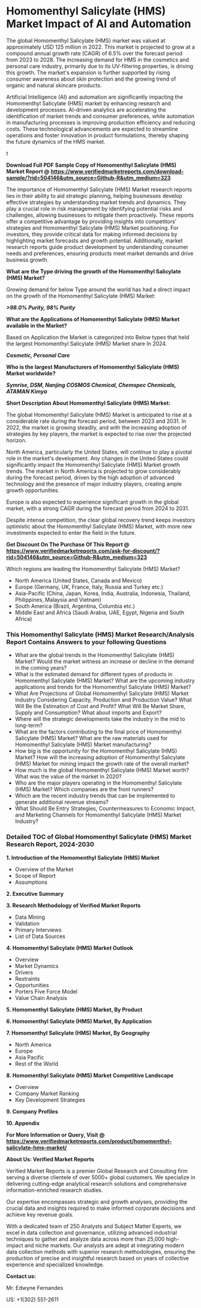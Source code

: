 <meta name="title" content="Global  Homomenthyl Salicylate (HMS) Market Impact of AI and Automation"><meta name="description" content="  The global Homomenthyl Salicylate (HMS) market was valued at approximately USD 125 million in 2022. This market is projected to grow at a compound annual growth rate"><meta name="title" content=" Homomenthyl Salicylate (HMS) Market Size, Share, Scope, Trends, Growth, Opportunities, Analysis, Forecast"> <h1>Homomenthyl Salicylate (HMS) Market Impact of AI and Automation</h1> <p>The global Homomenthyl Salicylate (HMS) market was valued at approximately USD 125 million in 2022. This market is projected to grow at a compound annual growth rate (CAGR) of 6.5% over the forecast period from 2023 to 2028. The increasing demand for HMS in the cosmetics and personal care industry, primarily due to its UV-filtering properties, is driving this growth. The market's expansion is further supported by rising consumer awareness about skin protection and the growing trend of organic and natural skincare products.</p> <p>Artificial Intelligence (AI) and automation are significantly impacting the Homomenthyl Salicylate (HMS) market by enhancing research and development processes. AI-driven analytics are accelerating the identification of market trends and consumer preferences, while automation in manufacturing processes is improving production efficiency and reducing costs. These technological advancements are expected to streamline operations and foster innovation in product formulations, thereby shaping the future dynamics of the HMS market.</p> t</p><p id="" class=""><strong>Download Full PDF Sample Copy of Homomenthyl Salicylate (HMS) Market Report @ <a href="https://www.verifiedmarketreports.com/download-sample/?rid=504146&utm_source=Github-R&utm_medium=323" target="_blank">https://www.verifiedmarketreports.com/download-sample/?rid=504146&utm_source=Github-R&utm_medium=323</a></strong></p><p>The importance of&nbsp;Homomenthyl Salicylate (HMS) Market research reports lies in their ability to aid strategic planning, helping businesses develop effective strategies by understanding market trends and dynamics. They play a crucial role in risk management by identifying potential risks and challenges, allowing businesses to mitigate them proactively. These reports offer a competitive advantage by providing insights into competitors' strategies and Homomenthyl Salicylate (HMS) Market positioning. For investors, they provide critical data for making informed decisions by highlighting market forecasts and growth potential. Additionally, market research reports guide product development by understanding consumer needs and preferences, ensuring products meet market demands and drive business growth.</p><p><strong>What are the&nbsp;Type driving the growth of the Homomenthyl Salicylate (HMS) Market?</strong></p><p id="" class="">Growing demand for below Type around the world has had a direct impact on the growth of the Homomenthyl Salicylate (HMS) Market:</p><em><strong>>98.0% Purity, 98% Purity</strong></em></p><strong>What are the&nbsp;Applications&nbsp;of Homomenthyl Salicylate (HMS) Market available in the Market?</strong></p><p id="" class="">Based on Application the Market is categorized into Below types that held the largest Homomenthyl Salicylate (HMS) Market share In 2024.</p><em><strong>Cosmetic, Personal Care</strong></em></p><strong>Who is the largest Manufacturers of Homomenthyl Salicylate (HMS) Market worldwide?</strong></p><p><em><strong>Symrise, DSM, Nanjing COSMOS Chemical, Chemspec Chemicals, ATAMAN Kimya</strong></em></p><p id="" class=""><strong>Short Description About Homomenthyl Salicylate (HMS) Market:</strong></p><p>The global Homomenthyl Salicylate (HMS) Market is anticipated to rise at a considerable rate during the forecast period, between 2023 and 2031. In 2022, the market is growing steadily, and with the increasing adoption of strategies by key players, the market is expected to rise over the projected horizon.</p><p>North America, particularly the United States, will continue to play a pivotal role in the market's development. Any changes in the United States could significantly impact the Homomenthyl Salicylate (HMS) Market growth trends. The market in North America is projected to grow considerably during the forecast period, driven by the high adoption of advanced technology and the presence of major industry players, creating ample growth opportunities.</p><p>Europe is also expected to experience significant growth in the global market, with a strong CAGR during the forecast period from 2024 to 2031.</p><p>Despite intense competition, the clear global recovery trend keeps investors optimistic about the Homomenthyl Salicylate (HMS) Market, with more new investments expected to enter the field in the future.</p><p id="" class=""><strong>Get Discount On The Purchase Of This Report @ <a href="https://www.verifiedmarketreports.com/ask-for-discount/?rid=504146&utm_source=Github-R&utm_medium=323" target="_blank">https://www.verifiedmarketreports.com/ask-for-discount/?rid=504146&utm_source=Github-R&utm_medium=323</a></strong></p>Which regions are leading the Homomenthyl Salicylate (HMS) Market?</p><ul><li>North America (United States, Canada and Mexico)</li><li>Europe (Germany, UK, France, Italy, Russia and Turkey etc.)</li><li>Asia-Pacific (China, Japan, Korea, India, Australia, Indonesia, Thailand, Philippines, Malaysia and Vietnam)</li><li>South America (Brazil, Argentina, Columbia etc.)</li><li>Middle East and Africa (Saudi Arabia, UAE, Egypt, Nigeria and South Africa)</li></ul><h3 id="" class="">This Homomenthyl Salicylate (HMS) Market Research/Analysis Report Contains Answers to your following Questions</h3><ul><li>What are the global trends in the Homomenthyl Salicylate (HMS) Market? Would the market witness an increase or decline in the demand in the coming years?</li><li>What is the estimated demand for different types of products in Homomenthyl Salicylate (HMS) Market? What are the upcoming industry applications and trends for the Homomenthyl Salicylate (HMS) Market?</li><li>What Are Projections of Global Homomenthyl Salicylate (HMS) Market Industry Considering Capacity, Production and Production Value? What Will Be the Estimation of Cost and Profit? What Will Be Market Share, Supply and Consumption? What about imports and Export?</li><li>Where will the strategic developments take the industry in the mid to long-term?</li><li>What are the factors contributing to the final price of Homomenthyl Salicylate (HMS) Market? What are the raw materials used for Homomenthyl Salicylate (HMS) Market manufacturing?</li><li>How big is the opportunity for the Homomenthyl Salicylate (HMS) Market? How will the increasing adoption of Homomenthyl Salicylate (HMS) Market for mining impact the growth rate of the overall market?</li><li>How much is the global Homomenthyl Salicylate (HMS) Market worth? What was the value of the market In 2020?</li><li>Who are the major players operating in the Homomenthyl Salicylate (HMS) Market? Which companies are the front runners?</li><li>Which are the recent industry trends that can be implemented to generate additional revenue streams?</li><li>What Should Be Entry Strategies, Countermeasures to Economic Impact, and Marketing Channels for Homomenthyl Salicylate (HMS) Market Industry?</li></ul><h3 id="" class="">Detailed TOC of Global Homomenthyl Salicylate (HMS) Market Research Report, 2024-2030</h3><p id="" class=""><strong>1. Introduction of the Homomenthyl Salicylate (HMS) Market</strong></p><ul><li>Overview of the Market</li><li>Scope of Report</li><li>Assumptions</li></ul><p id="" class=""><strong>2. Executive Summary</strong></p><p id="" class=""><strong>3. Research Methodology of Verified Market Reports</strong></p><ul><li>Data Mining</li><li>Validation</li><li>Primary Interviews</li><li>List of Data Sources</li></ul><p id="" class=""><strong>4. Homomenthyl Salicylate (HMS) Market Outlook</strong></p><ul><li>Overview</li><li>Market Dynamics</li><li>Drivers</li><li>Restraints</li><li>Opportunities</li><li>Porters Five Force Model</li><li>Value Chain Analysis</li></ul><p id="" class=""><strong>5. Homomenthyl Salicylate (HMS) Market, By Product</strong></p><p id="" class=""><strong>6. Homomenthyl Salicylate (HMS) Market, By Application</strong></p><p id="" class=""><strong>7. Homomenthyl Salicylate (HMS) Market, By Geography</strong></p><ul><li>North America</li><li>Europe</li><li>Asia Pacific</li><li>Rest of the World</li></ul><p id="" class=""><strong>8. Homomenthyl Salicylate (HMS) Market Competitive Landscape</strong></p><ul><li>Overview</li><li>Company Market Ranking</li><li>Key Development Strategies</li></ul><p id="" class=""><strong>9. Company Profiles</strong></p><p id="" class=""><strong>10. Appendix</strong></p><p id="" class=""><strong>For More Information or Query, Visit @ <a href="https://www.verifiedmarketreports.com/product/homomenthyl-salicylate-hms-market/" target="_blank">https://www.verifiedmarketreports.com/product/homomenthyl-salicylate-hms-market/</a></strong></p><p id="" class=""><strong>About Us: Verified Market Reports</strong></p><p id="" class="">Verified Market Reports is a premier Global Research and Consulting firm serving a diverse clientele of over 5000+ global customers. We specialize in delivering cutting-edge analytical research solutions and comprehensive information-enriched research studies.</p><p id="" class="">Our expertise encompasses strategic and growth analyses, providing the crucial data and insights required to make informed corporate decisions and achieve key revenue goals.</p><p id="" class="">With a dedicated team of 250 Analysts and Subject Matter Experts, we excel in data collection and governance, utilizing advanced industrial techniques to gather and analyze data across more than 25,000 high-impact and niche markets. Our analysts are adept at integrating modern data collection methods with superior research methodologies, ensuring the production of precise and insightful research based on years of collective experience and specialized knowledge.</p><p id="" class=""><strong>Contact us:</strong></p><p id="" class="">Mr. Edwyne Fernandes</p><p id="" class="">US: +1(302) 551-2611</p>